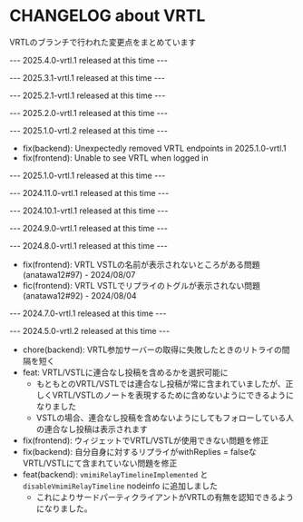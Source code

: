 # CHANGELOG about VRTL

VRTLのブランチで行われた変更点をまとめています

<!-- VV Please add changelog here VV -->

--- 2025.4.0-vrtl.1 released at this time ---

--- 2025.3.1-vrtl.1 released at this time ---

--- 2025.2.1-vrtl.1 released at this time ---

--- 2025.2.0-vrtl.1 released at this time ---

--- 2025.1.0-vrtl.2 released at this time ---

- fix(backend): Unexpectedly removed VRTL endpoints in 2025.1.0-vrtl.1
- fix(frontend): Unable to see VRTL when logged in

--- 2025.1.0-vrtl.1 released at this time ---

--- 2024.11.0-vrtl.1 released at this time ---

--- 2024.10.1-vrtl.1 released at this time ---

--- 2024.9.0-vrtl.1 released at this time ---

--- 2024.8.0-vrtl.1 released at this time ---

- fix(frontend): VRTL VSTLの名前が表示されないところがある問題 (anatawa12#97) - 2024/08/07
- fic(frontend): VRTL VSTLでリプライのトグルが表示されない問題 (anatawa12#92) - 2024/08/04

--- 2024.7.0-vrtl.1 released at this time ---

--- 2024.5.0-vrtl.2 released at this time ---

- chore(backend): VRTL参加サーバーの取得に失敗したときのリトライの間隔を短く
- feat: VRTL/VSTLに連合なし投稿を含めるかを選択可能に
  - もともとのVRTL/VSTLでは連合なし投稿が常に含まれていましたが、正しくVRTL/VSTLのノートを表現するために含めないようにできるようになりました
  - VSTLの場合、連合なし投稿を含めないようにしてもフォローしている人の連合なし投稿は表示されます
- fix(frontend): ウィジェットでVRTL/VSTLが使用できない問題を修正
- fix(backend): 自分自身に対するリプライがwithReplies = falseなVRTL/VSTLにて含まれていない問題を修正
- feat(backend): `vmimiRelayTimelineImplemented` と `disableVmimiRelayTimeline` nodeinfo に追加しました
	- これによりサードパーティクライアントがVRTLの有無を認知できるようになりました。
